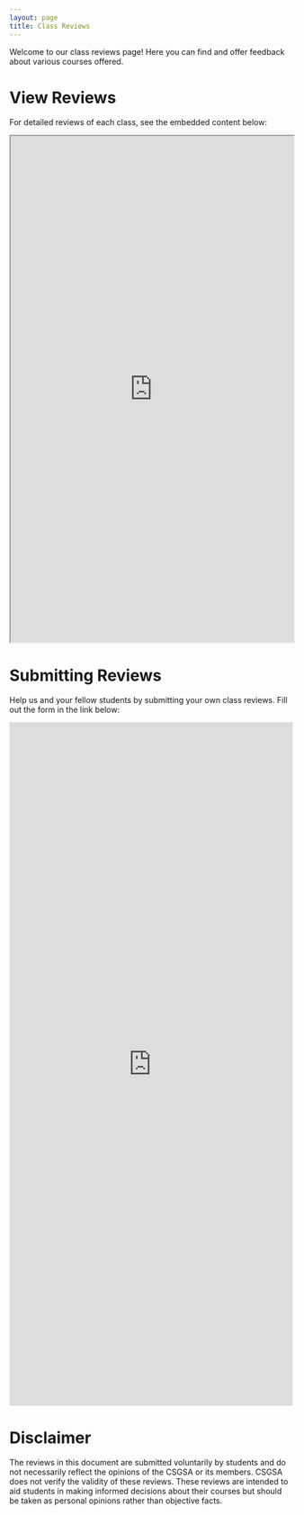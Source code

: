 ```yaml
---
layout: page
title: Class Reviews
---
```


Welcome to our class reviews page! Here you can find and offer feedback about various courses offered.




# View Reviews
For detailed reviews of each class, see the embedded content below:


<iframe src="https://docs.google.com/spreadsheets/d/1PyjKkDYXCs4Xd_2zIYzvlLcZpyb9b24kSZ2VbkYyRQg/edit?usp=sharing" style="width: 100%; height: 900px"></iframe>



# Submitting Reviews 
Help us and your fellow students by submitting your own class reviews. Fill out the form in the link below:
<iframe src="https://docs.google.com/forms/d/e/1FAIpQLScNht_1cM8y8_LWuQWO8PsiZknty51AZBGnPIMltNltXWUo0A/viewform?embedded=true" width= "100%" height="1215" frameborder="0" marginheight="0" marginwidth="0">Loading…</iframe>

# Disclaimer
The reviews in this document are submitted voluntarily by students and do not necessarily reflect the opinions of the CSGSA or its members. CSGSA does not verify the validity of these reviews. These reviews are intended to aid students in making informed decisions about their courses but should be taken as personal opinions rather than objective facts.
